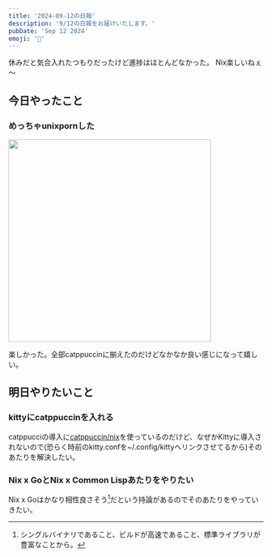 ```yaml
---
title: '2024-09-12の日報'
description: '9/12の日報をお届けいたします。'
pubDate: 'Sep 12 2024'
emoji: '🦊'
---
```


休みだと気合入れたつもりだったけど進捗はほとんどなかった。
Nix楽しいねぇ～


## 今日やったこと

### めっちゃunixpornした

<img src="https://r2.comamoca.dev/unixporn-nixos.jpg" width="400">

楽しかった。全部catppuccinに揃えたのだけどなかなか良い感じになって嬉しい。


## 明日やりたいこと

### kittyにcatppuccinを入れる

catppucciの導入に[catppuccin/nix](https://github.com/catppuccin/nix)を使っているのだけど、なぜかKittyに導入されないので(恐らく時前のkitty.confを~/.config/kittyへリンクさせてるから)そのあたりを解決したい。

### Nix x GoとNix x Common Lispあたりをやりたい

Nix x Goはかなり相性良さそう[^1]だという持論があるのでそのあたりをやっていきたい。

[^1]: シングルバイナリであること、ビルドが高速であること、標準ライブラリが豊富なことから。
